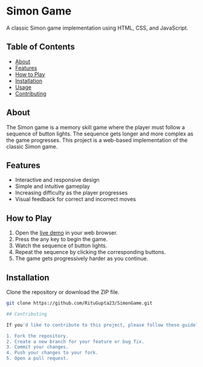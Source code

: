 # Simon Game

A classic Simon game implementation using HTML, CSS, and JavaScript.

## Table of Contents

- [About](#about)
- [Features](#features)
- [How to Play](#how-to-play)
- [Installation](#installation)
- [Usage](#usage)
- [Contributing](#contributing)


## About

The Simon game is a memory skill game where the player must follow a sequence of button lights. The sequence gets longer and more complex as the game progresses. This project is a web-based implementation of the classic Simon game.

## Features

- Interactive and responsive design
- Simple and intuitive gameplay
- Increasing difficulty as the player progresses
- Visual feedback for correct and incorrect moves

## How to Play

1. Open the [live demo](link_to_live_demo) in your web browser.
1. Press the any key to begin the game.
2. Watch the sequence of button lights.
3. Repeat the sequence by clicking the corresponding buttons.
4. The game gets progressively harder as you continue.

## Installation

Clone the repository or download the ZIP file.

```bash
git clone https://github.com/RituGupta23/SimonGame.git

## Contributing

If you'd like to contribute to this project, please follow these guidelines:

1. Fork the repository.
2. Create a new branch for your feature or bug fix.
3. Commit your changes.
4. Push your changes to your fork.
5. Open a pull request.

